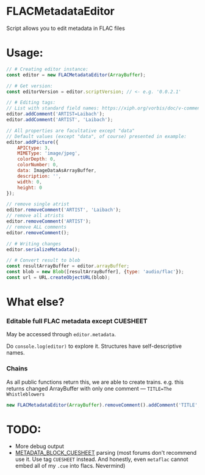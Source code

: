 # FLACMetadataEditor
Script allows you to edit metadata in FLAC files

# Usage:
```javascript
// # Creating editor instance:
const editor = new FLACMetadataEditor(ArrayBuffer);

// # Get version:
const editorVersion = editor.scriptVersion; // <- e.g. '0.0.2.1'

// # Editing tags:
// List with standard field names: https://xiph.org/vorbis/doc/v-comment
editor.addComment('ARTIST=Laibach');
editor.addComment('ARTIST', 'Laibach');

// All properties are facultative except "data"
// Default values (except "data", of course) presented in example:
editor.addPicture({
    APICtype: 3,
    MIMEType: 'image/jpeg',
    colorDepth: 0,
    colorNumber: 0,
    data: ImageDataAsArrayBuffer,
    description: '',
    width: 0,
    height: 0
});

// remove single atrist
editor.removeComment('ARTIST', 'Laibach');
// remove all atrists
editor.removeComment('ARTIST');
// remove ALL comments
editor.removeComment();

// # Writing changes
editor.serializeMetadata();

// # Convert result to blob
const resultArrayBuffer = editor.arrayBuffer;
const blob = new Blob([resultArrayBuffer], {type: 'audio/flac'});
const url = URL.createObjectURL(blob);
```

# What else?
### Editable full FLAC metadata except CUESHEET
May be accessed through `editor.metadata`.

Do `console.log(editor)` to explore it. Structures have self-descriptive names.

### Chains
As all public functions return this, we are able to create trains. e.g. this returns changed ArrayBuffer with only one comment — `TITLE=The Whistleblowers`
```javascript
new FLACMetadataEditor(ArrayBuffer).removeComment().addComment('TITLE','The Whistleblowers').serializeMetadata().arrayBuffer;
```

# TODO:
* More debug output
* [METADATA\_BLOCK\_CUESHEET](https://xiph.org/flac/format#metadata_block_cuesheet) parsing (most forums don't recommend use it. Use tag `CUESHEET` instead. And honestly, even `metaflac` cannot embed all of  my `.cue` into flacs. Nevermind)
